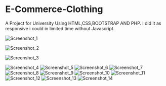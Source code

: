 # E-Commerce-Clothing
A Project for University Using HTML,CSS,BOOTSTRAP AND PHP.
I did it as responsive i could in limited time without Javascript.

![Screenshot_1](https://user-images.githubusercontent.com/44063119/209812543-c0476c80-10b5-446a-a56b-c668d396de4d.png)

![Screenshot_2](https://user-images.githubusercontent.com/44063119/209812896-53542183-8e8c-4064-886c-4ea0fbd233d8.png)

![Screenshot_3](https://user-images.githubusercontent.com/44063119/209813093-d657ca6d-9f97-4a2a-99f8-db4ccaba9587.png)

![Screenshot_4](https://user-images.githubusercontent.com/44063119/209813862-2c5a5f78-4203-42cd-aa1b-83aa6be1ebae.png)
![Screenshot_5](https://user-images.githubusercontent.com/44063119/209813866-e2a9ce6f-322e-433a-8579-554e5ce23169.png)
![Screenshot_6](https://user-images.githubusercontent.com/44063119/209813874-09df8471-4156-4390-9a37-02d069263ede.png)
![Screenshot_7](https://user-images.githubusercontent.com/44063119/209813880-c2ab3cf3-c114-4511-a4fa-d9898a2daa8e.png)
![Screenshot_8](https://user-images.githubusercontent.com/44063119/209813882-fc07264d-0292-4d4e-9e40-8192b878f7ac.png)
![Screenshot_9](https://user-images.githubusercontent.com/44063119/209814156-985bb4ef-c109-499b-bfbc-23768cae6b98.png)
![Screenshot_10](https://user-images.githubusercontent.com/44063119/209814158-9cf59ce9-34b8-4874-8b0a-2f97a63c7f47.png)
![Screenshot_11](https://user-images.githubusercontent.com/44063119/209814167-3f55f658-7707-405e-857b-aadc84f94952.png)
![Screenshot_12](https://user-images.githubusercontent.com/44063119/209814168-25bb7c69-81c3-4b25-8392-b39a486f354a.png)
![Screenshot_13](https://user-images.githubusercontent.com/44063119/209814170-8271aac7-d5fb-4bc1-9a10-5b496bd4396f.png)
![Screenshot_14](https://user-images.githubusercontent.com/44063119/209814172-cf7b7c81-39d3-4127-a527-827049864117.png)
